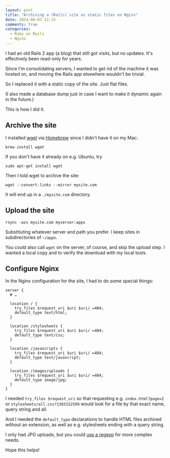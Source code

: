 ```yaml
---
layout: post
title: "Archiving a (Rails) site as static files on Nginx"
date: 2014-08-07 11:15
comments: true
categories:
  - Ruby on Rails
  - Nginx
---
```


I had an old Rails 2 app (a blog) that still got visits, but no updates. It's effectively been read-only for years.

Since I'm consolidating servers, I wanted to get rid of the machine it was hosted on, and moving the Rails app elsewhere wouldn't be trivial.

So I replaced it with a static copy of the site. Just flat files.

(I also made a database dump just in case I want to make it dynamic again in the future.)

This is how I did it.


<!--more-->

## Archive the site

I installed [wget](https://www.gnu.org/software/wget/) via [Homebrew](http://brew.sh/) since I didn't have it on my Mac:

    brew install wget

If you don't have it already on e.g. Ubuntu, try

    sudo apt-get install wget

Then I told wget to archive the site:

    wget --convert-links --mirror mysite.com

It will end up in a `./mysite.com` directory.


## Upload the site

    rsync -azv mysite.com myserver:apps

Substituting whatever server and path you prefer. I keep sites in subdirectories of `~/apps`.

You could also call `wget` on the server, of course, and skip the upload step. I wanted a local copy and to verify the download with my local tools.


## Configure Nginx

In the Nginx configuration for the site, I had to do some special things:

``` nginx
server {
  # …

  location / {
    try_files $request_uri $uri $uri/ =404;
    default_type text/html;
  }

  location /stylesheets {
    try_files $request_uri $uri $uri/ =404;
    default_type text/css;
  }

  location /javascripts {
    try_files $request_uri $uri $uri/ =404;
    default_type text/javascript;
  }

  location /images/uploads {
    try_files $request_uri $uri $uri/ =404;
    default_type image/jpg;
  }
}
```

I needed `try_files $request_uri` so that requesting e.g. `index.html?page=2` or `stylesheets/all.css?1393152599` would look for a file by that exact name, query string and all.

And I needed the `default_type` declarations to handle HTML files archived without an extension, as well as e.g. stylesheets ending with a query string.

I only had JPG uploads, but you could [use a regexp](http://nginx.org/en/docs/http/ngx_http_core_module.html#location) for more complex needs.

Hope this helps!